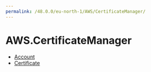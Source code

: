 ```yaml
---
permalink: /48.0.0/eu-north-1/AWS/CertificateManager/
---
```


# AWS.CertificateManager



* [Account](Account.md)
* [Certificate](Certificate.md)